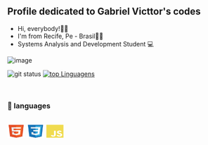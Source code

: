 <h2> Profile dedicated to Gabriel Victtor's codes </h2>

- Hi, everybody!🤘🏼
- I'm from Recife, Pe - Brasil📌🦀 
- Systems Analysis and Development Student 💻

![image](https://gifs.eco.br/wp-content/uploads/2022/08/gifs-de-computador-0.gif)

<div>

 ![git status](https://github-readme-stats.vercel.app/api?username=gabrielvicttor&show_icons=true)
 [![top Linguagens](https://github-readme-stats.vercel.app/api/top-langs/?username=gabrielvicttor&layout=compact)](https://github.com/anuraghazra/github-readme-stats)
</div>
  <br>
  <h3> 📝 languages <br></h3>
<div style="display: inline_block"><br>
  <img align="center" alt="gabrielvicttor-HTML" height="30" width="40" src="https://raw.githubusercontent.com/devicons/devicon/master/icons/html5/html5-original.svg">
  <img align="center" alt="gabrielvicttor-CSS" height="30" width="40" src="https://raw.githubusercontent.com/devicons/devicon/master/icons/css3/css3-original.svg">
  <img align="center" alt="gabrielvicttor.jS" height="30" width="40" src="https://raw.githubusercontent.com/devicons/devicon/master/icons/javascript/javascript-plain.svg">
 </div>
